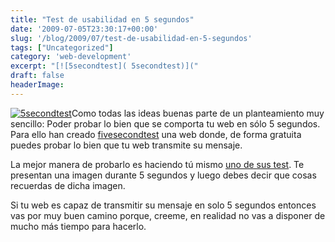 ```yaml
---
title: "Test de usabilidad en 5 segundos"
date: '2009-07-05T23:30:17+00:00'
slug: '/blog/2009/07/test-de-usabilidad-en-5-segundos'
tags: ["Uncategorized"]
category: 'web-development'
excerpt: "[![5secondtest]( 5secondtest)]("
draft: false
headerImage: 
---
```

[![5secondtest](http://static.squarespace.com/static/5303797ae4b0c6ad9e43f072/5303ce80e4b0400995a883d6/5303cf28e4b0400995a88a79/1392758568468/5secondtest.jpg?format=original "5secondtest")](http://fivesecondtest.com/)Como todas las ideas buenas parte de un planteamiento muy sencillo: Poder probar lo bien que se comporta tu web en sólo 5 segundos. Para ello han creado [fivesecondtest](http://fivesecondtest.com/) una web donde, de forma gratuita puedes probar lo bien que tu web transmite su mensaje.

La mejor manera de probarlo es haciendo tú mismo [uno de sus test](http://fivesecondtest.com/test/random). Te presentan una imagen durante 5 segundos y luego debes decir que cosas recuerdas de dicha imagen.

Si tu web es capaz de transmitir su mensaje en solo 5 segundos entonces vas por muy buen camino porque, creeme, en realidad no vas a disponer de mucho más tiempo para hacerlo.

